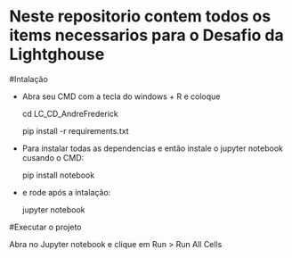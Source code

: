 # Neste repositorio contem todos os items necessarios para o Desafio da Lightghouse

#Intalação 
- Abra seu CMD com a tecla do windows + R e coloque

  cd LC_CD_AndreFrederick
  
  pip install -r requirements.txt

- Para instalar todas as dependencias e então instale o jupyter notebook cusando o CMD:

  pip install notebook

- e rode após a intalação:

  jupyter notebook

#Executar o projeto

Abra no Jupyter notebook e clique em Run > Run All Cells




